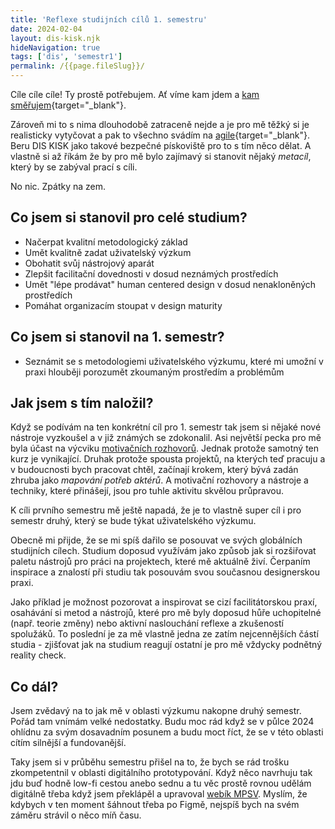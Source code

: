 ```yaml
---
title: 'Reflexe studijních cílů 1. semestru'
date: 2024-02-04
layout: dis-kisk.njk
hideNavigation: true
tags: ['dis', 'semestr1']
permalink: /{{page.fileSlug}}/
---
```



Cíle cíle cíle! Ty prostě potřebujem. Ať víme kam jdem a [kam směřujem](https://www.youtube.com/watch?v=_2o2nXO5PIQ&ab_channel=elaq23net){target="_blank"}.

Zároveň mi to s nima dlouhodobě zatraceně nejde a je pro mě těžký si je realisticky vytyčovat a pak to všechno svádím na [agile](https://agilemanifesto.org/){target="_blank"}. Beru DIS KISK jako takové bezpečné pískoviště pro to s tím něco dělat. A vlastně si až říkám že by pro mě bylo zajímavý si stanovit nějaký _metacíl_, který by se zabýval prací s cíli.

No nic. Zpátky na zem.

## Co jsem si stanovil pro celé studium?
- Načerpat kvalitní metodologický základ
- Umět kvalitně zadat uživatelský výzkum
- Obohatit svůj nástrojový aparát
- Zlepšit facilitační dovednosti v dosud neznámých prostředích
- Umět "lépe prodávat" human centered design v dosud nenakloněných prostředích
- Pomáhat organizacím stoupat v design maturity
  
## Co jsem si stanovil na 1. semestr?
- Seznámit se s metodologiemi uživatelského výzkumu, které mi umožní v praxi hlouběji porozumět zkoumaným prostředím a problémům

## Jak jsem s tím naložil?
Když se podívám na ten konkrétní cíl pro 1. semestr tak jsem si nějaké nové nástroje vyzkoušel a v již známých se zdokonalil. Asi největší pecka pro mě byla účast na výcviku [motivačních rozhovorů](/motivacni-rozhovory). Jednak protože samotný ten kurz je vynikající. Druhak protože spousta projektů, na kterých teď pracuju a v budoucnosti bych pracovat chtěl, začínají krokem, který bývá zadán zhruba jako _mapování potřeb aktérů_. A motivační rozhovory a nástroje a techniky, které přinášejí, jsou pro tuhle aktivitu skvělou průpravou.

K cíli prvního semestru mě ještě napadá, že je to vlastně super cíl i pro semestr druhý, který se bude týkat uživatelského výzkumu.

Obecně mi přijde, že se mi spíš dařilo se posouvat ve svých globálních studijních cílech. Studium doposud využívám jako způsob jak si rozšiřovat paletu nástrojů pro práci na projektech, které mě aktuálně živí. Čerpaním inspirace a znalostí při studiu tak posouvám svou současnou designerskou praxi.

Jako příklad je možnost pozorovat a inspirovat se cizí facilitátorskou praxí, osahávání si metod a nástrojů, které pro mě byly doposud hůře uchopitelné (např. teorie změny) nebo aktivní naslouchání reflexe a zkušeností spolužáků. To poslední je za mě vlastně jedna ze zatím nejcennějších částí studia - zjišťovat jak na studium reagují ostatní je pro mě vždycky podnětný reality check.

## Co dál?
Jsem zvědavý na to jak mě v oblasti výzkumu nakopne druhý semestr. Pořád tam vnímám velké nedostatky. Budu moc rád když se v půlce 2024 ohlídnu za svým dosavadním posunem a budu moct říct, že se v této oblasti cítím silnější a fundovanější.

Taky jsem si v průběhu semestru přišel na to, že bych se rád trošku zkompetentnil v oblasti digitálního prototypování. Když něco navrhuju tak jdu buď hodně low-fi cestou anebo sednu a tu věc prostě rovnou udělám digitálně třeba když jsem překlápěl a upravoval [webík MPSV](https://www.erikvanek.com/sds-test-II/). Myslím, že kdybych v ten moment šáhnout třeba po Figmě, nejspíš bych na svém záměru strávil o něco míň času.